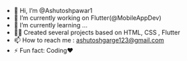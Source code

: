 - 👋 Hi, I’m @Ashutoshpawar1
- 👀 I’m currently working on Flutter(@MobileAppDev)
- 🌱 I’m currently learning ...
- ✍🏻 Created several projects based on HTML, CSS , Flutter
- 📫 How to reach me : ashutoshgarge123@gmail.com
- ⚡ Fun fact: Coding❤️

<!---
Ashutoshpawar1/Ashutoshpawar1 is a ✨ special ✨ repository because its `README.md` (this file) appears on your GitHub profile.
You can click the Preview link to take a look at your changes.
--->
